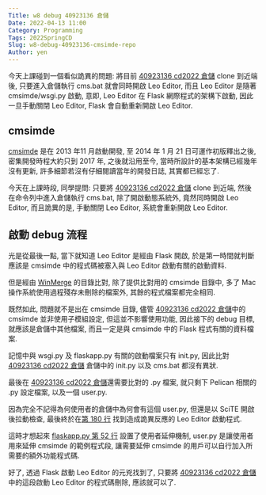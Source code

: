 ```yaml
---
Title: w8 debug 40923136 倉儲
Date: 2022-04-13 11:00
Category: Programming
Tags: 2022SpringCD
Slug: w8-debug-40923136-cmsimde-repo
Author: yen
---
```


今天上課碰到一個看似詭異的問題: 將目前 [40923136 cd2022 倉儲] clone 到近端後, 只要進入倉儲執行 cms.bat 就會同時開啟 Leo Editor, 而且 Leo Editor 是隨著 cmsimde/wsgi.py 啟動, 意即, Leo Editor 在 Flask 網際程式的架構下啟動, 因此一旦手動關閉 Leo Editor, Flask 會自動重新開啟 Leo Editor.

<!-- PELICAN_END_SUMMARY -->

[40923136 cd2022 倉儲]: https://github.com/40923136-1/cd2022/tree/ae71aee67b73123f2f62a896174a3c130c0fb85c

cmsimde
----

[cmsimde] 是在 2013 年11 月啟動開發, 至 2014 年 1 月 21 日可運作初版釋出之後, 密集開發時程大約只到 2017 年, 之後就沿用至今, 當時所設計的基本架構已經幾年沒有更新, 許多細節若沒有仔細閱讀當年的開發日誌, 其實都已經忘了.

今天在上課時段, 同學提問: 只要將 [40923136 cd2022 倉儲] clone 到近端, 然後在命令列中進入倉儲執行 cms.bat, 除了開啟動態系統外, 竟然同時開啟 Leo Editor, 而且詭異的是, 手動關閉 Leo Editor, 系統會重新開啟 Leo Editor.

[cmsimde]: https://github.com/mdecycu/cmsimde
[WinMerge]: https://winmerge.org
[第 180 行]: https://github.com/40923136-1/cd2022/blob/ae71aee67b73123f2f62a896174a3c130c0fb85c/user.py#L180
[flaskapp.py 第 52 行]: https://github.com/40923136-1/cd2022/blob/ae71aee67b73123f2f62a896174a3c130c0fb85c/cmsimde/flaskapp.py#L52

啟動 debug 流程
----

光是從最後一點, 當下就知道 Leo Editor 是經由 Flask 開啟, 於是第一時間就判斷應該是 cmsimde 中的程式碼被塞入與 Leo Editor 啟動有關的啟動資料.

但是經由 [WinMerge] 的目錄比對, 除了提供比對用的 cmsimde 目錄中, 多了 Mac 操作系統使用過程殘存未刪除的檔案外, 其餘的程式檔案都完全相同.

既然如此, 問題就不是出在 cmsimde 目錄, 儘管 [40923136 cd2022 倉儲]中的 cmsimde 並非使用子模組設定, 但這並不影響使用功能, 因此接下的 debug 目標, 就應該是倉儲中其他檔案, 而且一定是與 cmsimde 中的 Flask 程式有關的資料檔案.

記憶中與 wsgi.py 及 flaskapp.py 有關的啟動檔案只有 init.py, 因此比對 [40923136 cd2022 倉儲] 倉儲中的 init.py 以及 cms.bat 都沒有異狀.

最後在 [40923136 cd2022 倉儲]還需要比對的 .py 檔案, 就只剩下 Pelican 相關的  .py 設定檔案, 以及一個 user.py.

因為完全不記得為何使用者的倉儲中為何會有這個 user.py,  但還是以 SciTE 開啟後拉動檢查, 最後終於在[第 180 行] 找到造成詭異反應的 Leo Editor 啟動程式.

這時才想起來 [flaskapp.py 第 52 行] 設置了使用者延伸機制, user.py 是讓使用者用來延伸 cmsimde 的範例程式段, 讓需要延伸 cmsimde 的用戶可以自行加入所需要的額外功能程式碼.

好了, 透過 Flask 啟動 Leo Editor 的元兇找到了, 只要將 [40923136 cd2022 倉儲]中的這段啟動 Leo Editor 的程式碼刪除, 應該就可以了.

